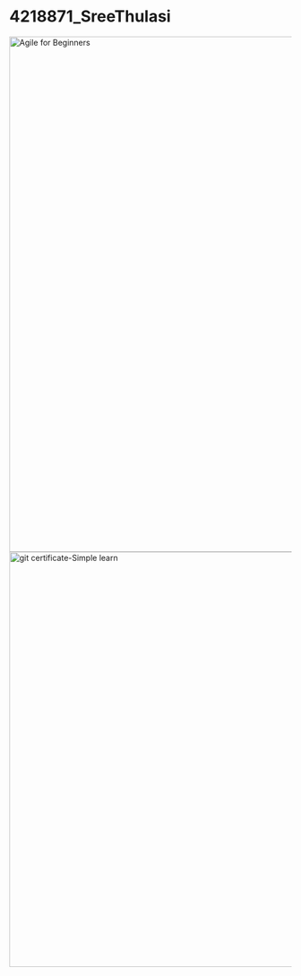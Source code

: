 # 4218871_SreeThulasi
<img width="1919" height="920" alt="Agile for Beginners" src="https://github.com/user-attachments/assets/3827497f-15ae-4d27-b359-c88f81250c4d" />
<img width="1053" height="741" alt="git certificate-Simple learn" src="https://github.com/user-attachments/assets/f633a703-b068-4417-a2e3-67e8ec5fd062" />
